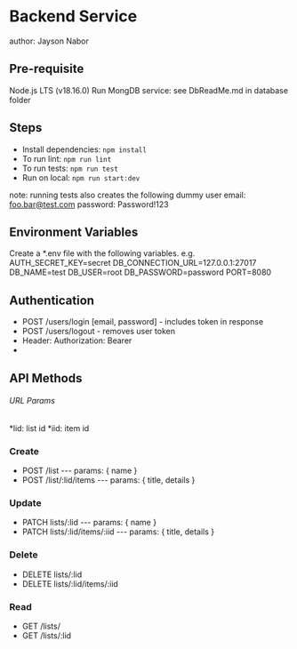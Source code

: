 # Backend Service
author: Jayson Nabor

## Pre-requisite

Node.js LTS (v18.16.0)
Run MongDB service: see DbReadMe.md in database folder

## Steps

-   Install dependencies: `npm install`
-   To run lint: `npm run lint`
-   To run tests: `npm run test`
-   Run on local: `npm run start:dev`

note: running tests also creates the following dummy user
email: foo.bar@test.com
password: Password!123

## Environment Variables

Create a \*.env file with the following variables.
e.g.
AUTH_SECRET_KEY=secret
DB_CONNECTION_URL=127.0.0.1:27017
DB_NAME=test
DB_USER=root
DB_PASSWORD=password
PORT=8080

## Authentication

-   POST /users/login [email, password] - includes token in response
-   POST /users/logout - removes user token
-   Header: Authorization: Bearer <token>
-

## API Methods

###### URL Params

*lid: list id
*iid: item id

### Create

-   POST /list --- params: { name }
-   POST /list/:lid/items --- params: { title, details }

### Update

-   PATCH lists/:lid --- params: { name }
-   PATCH lists/:lid/items/:iid --- params: { title, details }

### Delete

-   DELETE lists/:lid
-   DELETE lists/:lid/items/:iid

### Read

-   GET /lists/
-   GET /lists/:lid